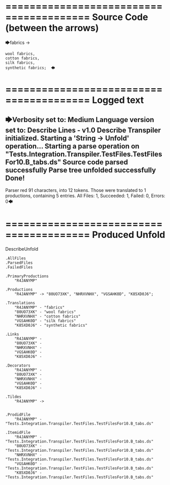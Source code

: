 ========================================
Source Code (between the arrows)
========================================

🡆fabrics ->	

	wool fabrics,	
	cotton fabrics,		
	silk fabrics,			
	synthetic fabrics;	🡄

========================================
Logged text
========================================

🡆Verbosity set to: Medium
Language version set to: Describe Lines - v1.0
Describe Transpiler initialized.
Starting a 'String -> Unfold' operation...
Starting a parse operation on "Tests.Integration.Transpiler.TestFiles.TestFilesFor10.B_tabs.ds"
Source code parsed successfully
Parse tree unfolded successfully
Done!
------------------------
Parser red 91 characters, into 12 tokens.
Those were translated to 1 productions, containing 5 entries.
All Files: 1, Succeeded: 1, Failed: 0, Errors: 0🡄

========================================
Produced Unfold
========================================

DescribeUnfold

    .AllFiles
    .ParsedFiles
    .FailedFiles

    .PrimaryProductions
        "R4JANYMP" 

    .Productions
        "R4JANYMP" -> "80UO73XK", "NHRXVNHX", "VGSAHK0D", "K85XD0J6";

    .Translations
        "R4JANYMP" - "fabrics"
        "80UO73XK" - "wool fabrics"
        "NHRXVNHX" - "cotton fabrics"
        "VGSAHK0D" - "silk fabrics"
        "K85XD0J6" - "synthetic fabrics"

    .Links
        "R4JANYMP" - 
        "80UO73XK" - 
        "NHRXVNHX" - 
        "VGSAHK0D" - 
        "K85XD0J6" - 

    .Decorators
        "R4JANYMP" - 
        "80UO73XK" - 
        "NHRXVNHX" - 
        "VGSAHK0D" - 
        "K85XD0J6" - 

    .Tildes
        "R4JANYMP" -> 


    .ProdidFile
        "R4JANYMP" - "Tests.Integration.Transpiler.TestFiles.TestFilesFor10.B_tabs.ds"

    .ItemidFile
        "R4JANYMP" - "Tests.Integration.Transpiler.TestFiles.TestFilesFor10.B_tabs.ds"
        "80UO73XK" - "Tests.Integration.Transpiler.TestFiles.TestFilesFor10.B_tabs.ds"
        "NHRXVNHX" - "Tests.Integration.Transpiler.TestFiles.TestFilesFor10.B_tabs.ds"
        "VGSAHK0D" - "Tests.Integration.Transpiler.TestFiles.TestFilesFor10.B_tabs.ds"
        "K85XD0J6" - "Tests.Integration.Transpiler.TestFiles.TestFilesFor10.B_tabs.ds"

